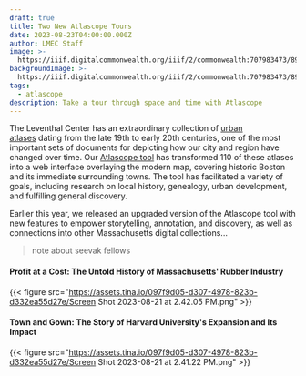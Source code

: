 ```yaml
---
draft: true
title: Two New Atlascope Tours
date: 2023-08-23T04:00:00.000Z
author: LMEC Staff
image: >-
  https://iiif.digitalcommonwealth.org/iiif/2/commonwealth:707983473/895,1051,7271,3643/1200,/0/default.jpg
backgroundImage: >-
  https://iiif.digitalcommonwealth.org/iiif/2/commonwealth:707983473/895,1051,7271,3643/1200,/0/default.jpg
tags:
  - atlascope
description: Take a tour through space and time with Atlascope
---
```


The Leventhal Center has an extraordinary collection of [urban atlases](https://collections.leventhalmap.org/search?utf8=%E2%9C%93\&f%5Bcollection_name_ssim%5D%5B%5D=Urban+Maps+%28Collection+of+Distinction%29\&f%5Bsubject_facet_ssim%5D%5B%5D=Boston+%28Mass.%29--Maps\&search_field=dummy_range\&range%5Bdate_facet_yearly_itim%5D%5Bbegin%5D=1860\&range%5Bdate_facet_yearly_itim%5D%5Bend%5D=1950\&commit=Apply) dating from the late 19th to early 20th centuries, one of the most important sets of documents for depicting how our city and region have changed over time. Our [Atlascope tool](https://www.atlascope.org/) has transformed 110 of these atlases into a web interface overlaying the modern map, covering historic Boston and its immediate surrounding towns. The tool has facilitated a variety of goals, including research on local history, genealogy, urban development, and fulfilling general discovery.

Earlier this year, we released an upgraded version of the Atlascope tool with new features to empower storytelling, annotation, and discovery, as well as connections into other Massachusetts digital collections...


> note about seevak fellows 

#### Profit at a Cost: The Untold History of Massachusetts' Rubber Industry

{{< figure src="https://assets.tina.io/097f9d05-d307-4978-823b-d332ea55d27e/Screen Shot 2023-08-21 at 2.42.05 PM.png" >}}

#### Town and Gown: The Story of Harvard University's Expansion and Its Impact

{{< figure src="https://assets.tina.io/097f9d05-d307-4978-823b-d332ea55d27e/Screen Shot 2023-08-21 at 2.41.22 PM.png" >}}

